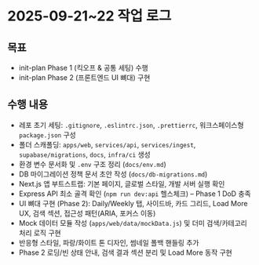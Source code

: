 # 2025-09-21~22 작업 로그

## 목표

- init-plan Phase 1 (킥오프 & 공통 세팅) 수행
- init-plan Phase 2 (프론트엔드 UI 뼈대) 구현

## 수행 내용

- 레포 초기 세팅: `.gitignore`, `.eslintrc.json`, `.prettierrc`, 워크스페이스형 `package.json` 구성
- 폴더 스캐폴딩: `apps/web`, `services/api`, `services/ingest`, `supabase/migrations`, `docs`, `infra/ci` 생성
- 환경 변수 문서화 및 `.env` 구조 정리 (`docs/env.md`)
- DB 마이그레이션 정책 문서 초안 작성 (`docs/db-migrations.md`)
- Next.js 앱 부트스트랩: 기본 페이지, 글로벌 스타일, 개발 서버 실행 확인
- Express API 최소 골격 확인 (`npm run dev:api` 헬스체크) – Phase 1 DoD 충족
- UI 뼈대 구현 (Phase 2): Daily/Weekly 탭, 사이드바, 카드 그리드, Load More UX, 검색 섹션, 접근성 패턴(ARIA, 포커스 이동)
- Mock 데이터 모듈 작성 (`apps/web/data/mockData.js`) 및 더미 검색/카테고리 처리 로직 구현
- 반응형 스타일, 파랑/화이트 톤 디자인, 썸네일 폴백 핸들링 추가
- Phase 2 로딩/빈 상태 안내, 검색 결과 섹션 분리 및 Load More 동작 구현
